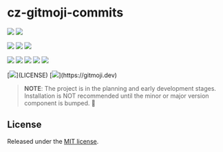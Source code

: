 # cz-gitmoji-commits

[![](https://img.shields.io/pypi/v/cz-gitmoji-commits?logo=pypi&logoColor=white)](https://pypi.org/project/cz-gitmoji-commits/)
[![](https://img.shields.io/pypi/pyversions/cz-gitmoji-commits?logo=python&logoColor=white)](https://pypi.org/project/cz-gitmoji-commits/)

[![](https://results.pre-commit.ci/badge/github/paduszyk/cz-gitmoji-commits/main.svg)](https://results.pre-commit.ci/latest/github/paduszyk/cz-gitmoji-commits/main)
[![](https://img.shields.io/github/actions/workflow/status/paduszyk/cz-gitmoji-commits/build.yaml?label=build&logo=github)](https://github.com/paduszyk/cz-gitmoji-commits/actions/workflows/build.yaml)
[![](https://img.shields.io/codecov/c/github/paduszyk/cz-gitmoji-commits?logo=codecov&label=codecov)](https://codecov.io/gh/paduszyk/cz-gitmoji-commits)

[![](https://img.shields.io/badge/code%20style-black-black)](https://github.com/psf/black)
[![](https://img.shields.io/badge/linter-flake8-blue)](https://flake8.pycqa.org)
[![](https://img.shields.io/badge/type%20checker-mypy-yellow)](https://pycqa.github.io/isort)
[![](https://img.shields.io/badge/imports-isort-orange)](https://pycqa.github.io/isort)
[![](https://img.shields.io/badge/PEP257-docformatter-teal)](https://docformatter.readthedocs.io)

[![](https://img.shields.io/github/license/paduszyk/cz-gitmoji?)](LICENSE)
[![](https://img.shields.io/badge/gitmoji-%20😜%20😍-FFDD67.svg?)](https://gitmoji.dev)

> **NOTE**: The project is in the planning and early development stages. Installation is NOT recommended until the minor or major version component is bumped. 🚧

## License

Released under the [MIT license](LICENSE).
